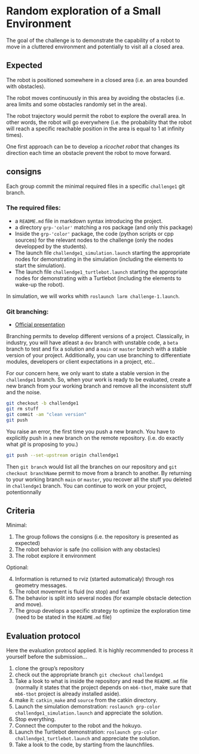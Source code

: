# Random exploration of a Small Environment

The goal of the challenge is to demonstrate the capability of a robot to move in a cluttered environment and potentially to visit all a closed area.

<!--
## Preparation

Install the [LARM simulation workspace](https://github.com/ceri-num/LARM-RDS-Simulation-WS) in place of `simulation_ws`.
-->

## Expected

The robot is positioned somewhere in a closed area (i.e. an area bounded with obstacles).

The robot moves continuously in this area by avoiding the obstacles (i.e. area limits and some obstacles randomly set in the area).

The robot trajectory would permit the robot to explore the overall area. In other words, the robot will go everywhere (i.e. the probability that the robot will reach a specific reachable position in the area is equal to 1 at infinity times).

One first approach can be to develop a *ricochet robot* that changes its direction each time an obstacle prevent the robot to move forward.


## consigns

Each group commit the minimal required files in a specific `challenge1` git branch.

### The required files:

* a `README.md` file in markdown syntax introducing the project.
* a directory `grp-'color'` matching a ros package (and only this package)
* Inside the `grp-'color'` package, the code (python scripts or cpp sources) for the relevant nodes to the challenge (only the nodes developped by the students).
* The launch file `challendge1_simulation.launch` starting the appropriate nodes for demonstrating in the simulation (including the elements to start the simulation).
* The launch file `challendge1_turtlebot.launch` starting the appropriate nodes for demonstrating with a Turtlebot (including the elements to wake-up the robot).

In simulation, we will works whith `roslaunch larm challenge-1.launch`.


### Git branching:

- [Official presentation](https://git-scm.com/book/en/v2/Git-Branching-Branches-in-a-Nutshell)

Branching permits to develop different versions of a project. Classically, in industry, you will have atleast a `dev` branch with unstable code, a `beta` branch to test and fix a solution and a `main` or `master` branch with a stable version of your project.
Additionally, you can use branching to differentiate modules, developers or client expectations in a project, etc..

For our concern here, we only want to state a stable version in the `challendge1` branch.
So, when your work is ready to be evaluated, create a new branch from your working branch and remove all the inconsistent stuff and the noise.

```bash
git checkout -b challendge1
git rm stuff
git commit -am "clean version"
git push
```

You raise an error, the first time you push a new branch.
You have to explicitly push in a new branch on the remote repository. 
(i.e. do exactly what *git* is proposing to you.)

```bash
git push --set-upstream origin challendge1
```

Then `git branch` would list all the branches on our repository and `git checkout branchName` permit to move from a branch to another.
By returning to your working branch `main` or `master`, you recover all the stuff you deleted in `challendge1` branch.
You can continue to work on your project, potentionnally


## Criteria

Minimal:

1. The group follows the consigns (i.e. the repository is presented as expected)
2. The robot behavior is safe (no collision with any obstacles)
3. The robot explore it environment

Optional:

4. Information is returned to rviz (started automaticaly) through ros geometry messages.
5. The robot movement is fluid (no stop) and fast
6. The behavior is split into several nodes (for example obstacle detection and move).
7. The group develops a specific strategy to optimize the exploration time (need to be stated in the `README.md` file)

## Evaluation protocol

Here the evaluation protocol applied.
It is highly recommended to process it yourself before the submission...

1. clone the group’s repository
1. check out the appropriate branch `git checkout challendge1`
2. Take a look to what is inside the repository and read the `README.md` file (normally it states that the project depends on `mb6-tbot`, make sure that `mb6-tbot` project is already installed aside).
3. make it: `catkin_make` and `source` from the catkin directory.
4. Launch the simulation demonstration: `roslaunch grp-color challendge1_simulation.launch` and appreciate the solution.
5. Stop everything.
6. Connect the computer to the robot and the hokuyo.
7. Launch the Turtlebot demonstration: `roslaunch grp-color challendge1_turtlebot.launch`  and appreciate the solution.
8. Take a look to the code, by starting from the launchfiles.

<!---
## In the video

1. A presentation of the challenge
2. A presentation of the launch-file and the proposed architecture
3. A demonstration
--->
